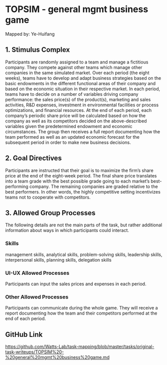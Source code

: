 # TOPSIM - general mgmt business game

Mapped by: Ye-Huifang 

## 1. Stimulus Complex 
Participants are randomly assigned to a team and manage a fictitious company. They compete against other teams which manage other companies in the same simulated market. Over each period (the eight weeks), teams have to develop and adapt business strategies based on the basic endowments in the different functional areas of their company and based on the economic situation in their respective market. In each period, teams have to decide on a number of variables driving company performance: the sales price(s) of the product(s), marketing and sales activities, R&D expenses, investment in environmental facilities or process optimizations, and financial resources. At the end of each period, each company’s periodic share price will be calculated based on how the company as well as its competitors decided on the above-described variables given the predetermined endowment and economic circumstances. The group then receives a full report documenting how the team performed as well as an updated economic forecast for the subsequent period in order to make new business decisions.

## 2. Goal Directives 
Participants are instructed that their goal is to maximize the firm’s share price at the end of the eight-week period. The final share price translates into a team grade with the best possible grade going to each market’s best-performing company. The remaining companies are graded relative to the best performers. In other words, the highly competitive setting incentivizes teams not to cooperate with competitors.

## 3. Allowed Group Processes 
The following details are not the main parts of the task, but rather additional information about ways in which participants could interact.

### Skills 
management skills, analytical skills, problem-solving skills, leadership skills, interpersonal skills, planning skills, delegation skills

### UI-UX Allowed Processes
Participants can input the sales prices and expenses in each period.

### Other Allowed Processes
Participants can communicate during the whole game. They will receive a report documenting how the team and their competitors performed at the end of each period.

## GitHub Link 
https://github.com/Watts-Lab/task-mapping/blob/master/tasks/original-task-writeups/TOPSIM%20-%20general%20mgmt%20business%20game.md